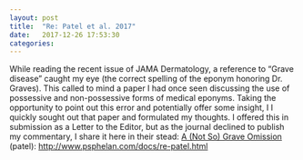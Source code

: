 ```yaml
---
layout: post
title:  "Re: Patel et al. 2017"
date:   2017-12-26 17:53:30
categories: 
---
```


While reading the recent issue of JAMA Dermatology, a reference to “Grave disease” caught my eye (the correct spelling of the eponym honoring Dr. Graves). This called to mind a paper I had once seen discussing the use of possessive and non-possessive forms of medical eponyms. Taking the opportunity to point out this error and potentially offer some insight, I I quickly sought out that paper and formulated my thoughts. I offered this in submission as a Letter to the Editor, but as the journal declined to publish my commentary, I share it here in their stead: [A (Not So) Grave Omission](patel)
(patel):  http://www.psphelan.com/docs/re-patel.html
